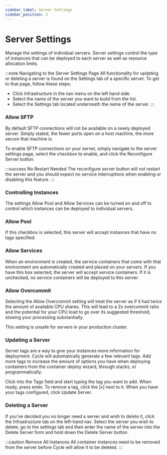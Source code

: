 ```yaml
---
sidebar_label: Server Settings
sidebar_position: 3
---
```

# Server Settings
Manage the settings of individual servers. Server settings control the type of instances that can be deployed to each server as well as resource allocation limits.

:::note Navigating to the Server Settings Page
All functionality for updating or deleting a server is found on the Settings tab of a specific server. To get to that page, follow these steps:

* Click Infrastructure in the nav menu on the left hand side.
* Select the name of the server you want to build from the list.
* Select the Settings tab located underneath the name of the server.
:::

### Allow SFTP
By default SFTP connections will not be available on a newly deployed server. Simply stated, the fewer ports open on a host machine, the more secure that machine is.

To enable SFTP connections on your server, simply navigate to the server settings page, select the checkbox to enable, and click the Reconfigure Server button.

:::success No Restart Needed
The reconfigure server button will not restart the server and you should expect no service interruptions when enabling or disabling this feature.
:::

### Controlling Instances
The settings Allow Pool and Allow Services can be turned on and off to control which instances can be deployed to individual servers.

### Allow Pool
If this checkbox is selected, this server will accept instances that have no tags specified.

### Allow Services
When an environment is created, the service containers that come with that environment are automatically created and placed on your servers. If you have this box selected, the server will accept service containers. If it is unchecked, no service containers will be deployed to this server.

### Allow Overcommit
Selecting the Allow Overcommit setting will treat the server as if it had twice the amount of available CPU shares. This will lead to a 2x overcommit ratio and the potential for your CPU load to go over its suggested threshold, slowing your processing substantially.

This setting is unsafe for servers in your production cluster.


### Updating a Server
Server tags are a way to give your instances more information for deployment. Cycle will automatically generate a few relevant tags. Add more tags to increase the amount of options you have when deploying containers from the container deploy wizard, through stacks, or programmatically.

Click into the Tags field and start typing the tag you want to add. When ready, press enter. To remove a tag, click the [x] next to it. When you have your tags configured, click Update Server.


### Deleting a Server
If you've decided you no longer need a server and wish to delete it, click the Infrastructure tab on the left-hand nav. Select the server you wish to delete, go to the settings tab and then enter the name of the server into the Delete Server form and hold down the Delete Server button.

:::caution Remove All Instances
All container instances need to be removed from the server before Cycle will allow it to be deleted.
:::